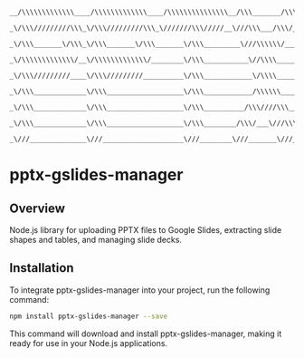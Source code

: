 ```
__/\\\\\\\\\\\\\____/\\\\\\\\\\\\\____/\\\\\\\\\\\\\\\__/\\\_______/\\\___________________/\\\\\\\\\\\\_____/\\\\\\\\\\\____/\\\______________/\\\\\\\\\\\__/\\\\\\\\\\\\_____/\\\\\\\\\\\\\\\_____/\\\\\\\\\\\___        
 _\/\\\/////////\\\_\/\\\/////////\\\_\///////\\\/////__\///\\\___/\\\/__________________/\\\//////////____/\\\/////////\\\_\/\\\_____________\/////\\\///__\/\\\////////\\\__\/\\\///////////____/\\\/////////\\\_       
  _\/\\\_______\/\\\_\/\\\_______\/\\\_______\/\\\_________\///\\\\\\/___________________/\\\______________\//\\\______\///__\/\\\_________________\/\\\_____\/\\\______\//\\\_\/\\\______________\//\\\______\///__      
   _\/\\\\\\\\\\\\\/__\/\\\\\\\\\\\\\/________\/\\\___________\//\\\\_______/\\\\\\\\\\\_\/\\\____/\\\\\\\___\////\\\_________\/\\\_________________\/\\\_____\/\\\_______\/\\\_\/\\\\\\\\\\\_______\////\\\_________     
    _\/\\\/////////____\/\\\/////////__________\/\\\____________\/\\\\______\///////////__\/\\\___\/////\\\______\////\\\______\/\\\_________________\/\\\_____\/\\\_______\/\\\_\/\\\///////___________\////\\\______    
     _\/\\\_____________\/\\\___________________\/\\\____________/\\\\\\___________________\/\\\_______\/\\\_________\////\\\___\/\\\_________________\/\\\_____\/\\\_______\/\\\_\/\\\_____________________\////\\\___   
      _\/\\\_____________\/\\\___________________\/\\\__________/\\\////\\\_________________\/\\\_______\/\\\__/\\\______\//\\\__\/\\\_________________\/\\\_____\/\\\_______/\\\__\/\\\______________/\\\______\//\\\__  
       _\/\\\_____________\/\\\___________________\/\\\________/\\\/___\///\\\_______________\//\\\\\\\\\\\\/__\///\\\\\\\\\\\/___\/\\\\\\\\\\\\\\\__/\\\\\\\\\\\_\/\\\\\\\\\\\\/___\/\\\\\\\\\\\\\\\_\///\\\\\\\\\\\/___ 
        _\///______________\///____________________\///________\///_______\///_________________\////////////______\///////////_____\///////////////__\///////////__\////////////_____\///////////////____\///////////_____
```

# pptx-gslides-manager

## Overview
Node.js library for uploading PPTX files to Google Slides, extracting slide shapes and tables, and managing slide decks.

## Installation
To integrate pptx-gslides-manager into your project, run the following command:

```bash
npm install pptx-gslides-manager --save
```

This command will download and install pptx-gslides-manager, making it ready for use in your Node.js applications.
